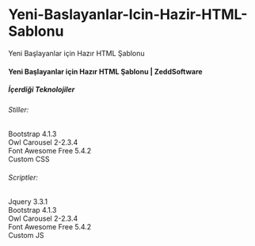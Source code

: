 # Yeni-Baslayanlar-Icin-Hazir-HTML-Sablonu
Yeni Başlayanlar için Hazır HTML Şablonu

<h4>Yeni Başlayanlar için Hazır HTML Şablonu | ZeddSoftware</h4>

<h5>İçerdiği Teknolojiler</h5>

<h6>Stiller:</h6>
Bootstrap 4.1.3 <br>
Owl Carousel 2-2.3.4 <br>
Font Awesome Free 5.4.2 <br>
Custom CSS <br>

<h6>Scriptler:</h6>
Jquery 3.3.1 <br>
Bootstrap 4.1.3 <br>
Owl Carousel 2-2.3.4 <br>
Font Awesome Free 5.4.2 <br>
Custom JS <br>
